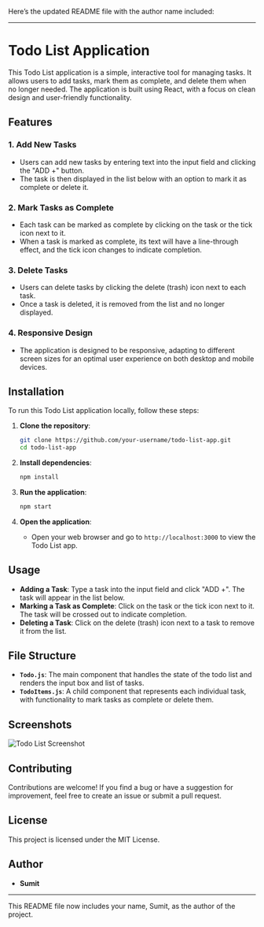 Here’s the updated README file with the author name included:

---

# Todo List Application

This Todo List application is a simple, interactive tool for managing tasks. It allows users to add tasks, mark them as complete, and delete them when no longer needed. The application is built using React, with a focus on clean design and user-friendly functionality.

## Features

### 1. **Add New Tasks**
   - Users can add new tasks by entering text into the input field and clicking the "ADD +" button.
   - The task is then displayed in the list below with an option to mark it as complete or delete it.

### 2. **Mark Tasks as Complete**
   - Each task can be marked as complete by clicking on the task or the tick icon next to it.
   - When a task is marked as complete, its text will have a line-through effect, and the tick icon changes to indicate completion.

### 3. **Delete Tasks**
   - Users can delete tasks by clicking the delete (trash) icon next to each task.
   - Once a task is deleted, it is removed from the list and no longer displayed.

### 4. **Responsive Design**
   - The application is designed to be responsive, adapting to different screen sizes for an optimal user experience on both desktop and mobile devices.

## Installation

To run this Todo List application locally, follow these steps:

1. **Clone the repository**:
   ```bash
   git clone https://github.com/your-username/todo-list-app.git
   cd todo-list-app
   ```

2. **Install dependencies**:
   ```bash
   npm install
   ```

3. **Run the application**:
   ```bash
   npm start
   ```

4. **Open the application**:
   - Open your web browser and go to `http://localhost:3000` to view the Todo List app.

## Usage

- **Adding a Task**: Type a task into the input field and click "ADD +". The task will appear in the list below.
- **Marking a Task as Complete**: Click on the task or the tick icon next to it. The task will be crossed out to indicate completion.
- **Deleting a Task**: Click on the delete (trash) icon next to a task to remove it from the list.

## File Structure

- **`Todo.js`**: The main component that handles the state of the todo list and renders the input box and list of tasks.
- **`TodoItems.js`**: A child component that represents each individual task, with functionality to mark tasks as complete or delete them.

## Screenshots

![Todo List Screenshot](path-to-your-screenshot.png)

## Contributing

Contributions are welcome! If you find a bug or have a suggestion for improvement, feel free to create an issue or submit a pull request.

## License

This project is licensed under the MIT License.

## Author

- **Sumit**

---

This README file now includes your name, Sumit, as the author of the project.